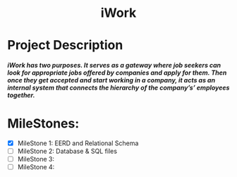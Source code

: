 <h1 align="center"> iWork  </h1>

# Project Description
##### iWork has two purposes. It serves as a gateway where job seekers can look for appropriate jobs offered by companies and apply for them. Then once they get accepted and start working in a company, it acts as an internal system that connects the hierarchy of the company’s’ employees together.

# MileStones:

- [x] MileStone 1: EERD and Relational Schema
- [ ] MileStone 2: Database & SQL files
- [ ] MileStone 3:
- [ ] MileStone 4:
